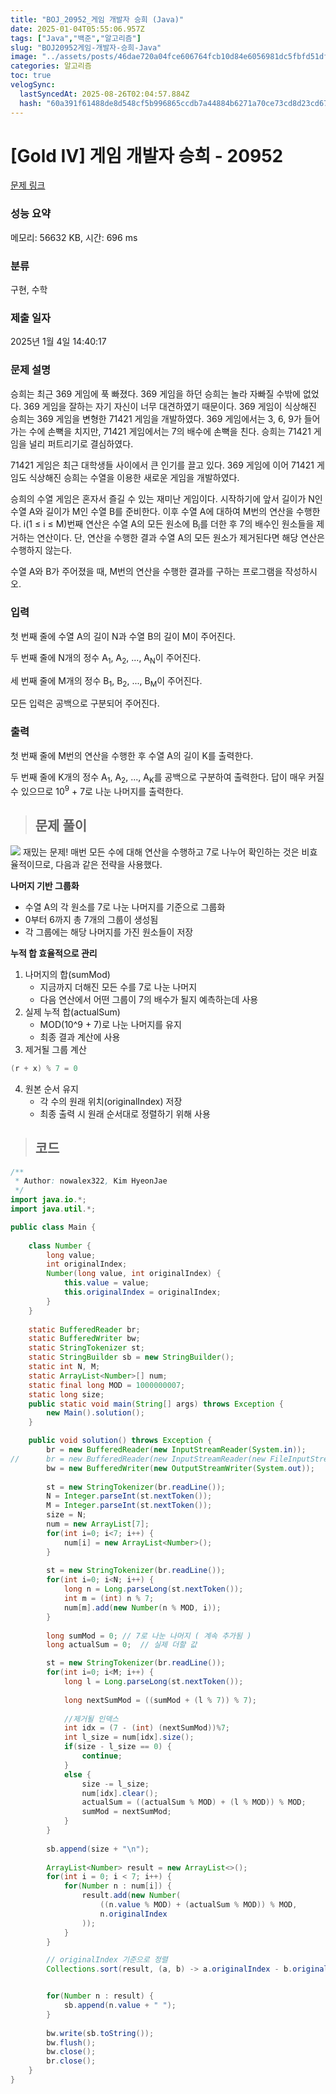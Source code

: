 ```yaml
---
title: "BOJ_20952_게임 개발자 승희 (Java)"
date: 2025-01-04T05:55:06.957Z
tags: ["Java","백준","알고리즘"]
slug: "BOJ20952게임-개발자-승희-Java"
image: "../assets/posts/46dae720a04fce606764fcb10d84e6056981dc5fbfd51df49d5c623e7147bfac.png"
categories: 알고리즘
toc: true
velogSync:
  lastSyncedAt: 2025-08-26T02:04:57.884Z
  hash: "60a391f61488de8d548cf5b996865ccdb7a44884b6271a70ce73cd8d23cd67f0"
---
```


# [Gold IV] 게임 개발자 승희 - 20952 

[문제 링크](https://www.acmicpc.net/problem/20952) 

### 성능 요약

메모리: 56632 KB, 시간: 696 ms

### 분류

구현, 수학

### 제출 일자

2025년 1월 4일 14:40:17

### 문제 설명

<p>승희는 최근 369 게임에 푹 빠졌다. 369 게임을 하던 승희는 놀라 자빠질 수밖에 없었다. 369 게임을 잘하는 자기 자신이 너무 대견하였기 때문이다. 369 게임이 식상해진 승희는 369 게임을 변형한 71421 게임을 개발하였다. 369 게임에서는 3, 6, 9가 들어가는 수에 손뼉을 치지만, 71421 게임에서는 7의 배수에 손뼉을 친다. 승희는 71421 게임을 널리 퍼트리기로 결심하였다.</p>

<p>71421 게임은 최근 대학생들 사이에서 큰 인기를 끌고 있다. 369 게임에 이어 71421 게임도 식상해진 승희는 수열을 이용한 새로운 게임을 개발하였다.</p>

<p>승희의 수열 게임은 혼자서 즐길 수 있는 재미난 게임이다. 시작하기에 앞서 길이가 N인 수열 A와 길이가 M인 수열 B를 준비한다. 이후 수열 A에 대하여 M번의 연산을 수행한다. i(1 ≤ i ≤ M)번째 연산은 수열 A의 모든 원소에 B<sub>i</sub>를 더한 후 7의 배수인 원소들을 제거하는 연산이다. 단, 연산을 수행한 결과 수열 A의 모든 원소가 제거된다면 해당 연산은 수행하지 않는다.</p>

<p>수열 A와 B가 주어졌을 때, M번의 연산을 수행한 결과를 구하는 프로그램을 작성하시오.</p>

### 입력 

 <p>첫 번째 줄에 수열 A의 길이 N과 수열 B의 길이 M이 주어진다.</p>

<p>두 번째 줄에 N개의 정수 A<sub>1</sub>, A<sub>2</sub>, ..., A<sub>N</sub>이 주어진다.</p>

<p>세 번째 줄에 M개의 정수 B<sub>1</sub>, B<sub>2</sub>, ..., B<sub>M</sub>이 주어진다.</p>

<p>모든 입력은 공백으로 구분되어 주어진다.</p>

### 출력 

 <p>첫 번째 줄에 M번의 연산을 수행한 후 수열 A의 길이 K를 출력한다.</p>

<p>두 번째 줄에 K개의 정수 A<sub>1</sub>, A<sub>2</sub>, ..., A<sub>K</sub>를 공백으로 구분하여 출력한다. 답이 매우 커질 수 있으므로 10<sup>9</sup> + 7로 나눈 나머지를 출력한다.</p>



> ## 문제 풀이

![](/assets/posts/46dae720a04fce606764fcb10d84e6056981dc5fbfd51df49d5c623e7147bfac.png)
재밌는 문제!
매번 모든 수에 대해 연산을 수행하고 7로 나누어 확인하는 것은 비효율적이므로, 다음과 같은 전략을 사용했다.

**나머지 기반 그룹화**
- 수열 A의 각 원소를 7로 나눈 나머지를 기준으로 그룹화
- 0부터 6까지 총 7개의 그룹이 생성됨
- 각 그룹에는 해당 나머지를 가진 원소들이 저장

**누적 합 효율적으로 관리**

1. 나머지의 합(sumMod)
   - 지금까지 더해진 모든 수를 7로 나눈 나머지
   - 다음 연산에서 어떤 그룹이 7의 배수가 될지 예측하는데 사용
2. 실제 누적 합(actualSum)
   - MOD(10^9 + 7)로 나눈 나머지를 유지
   - 최종 결과 계산에 사용
3. 제거될 그룹 계산

```java
(r + x) % 7 = 0
```
4. 원본 순서 유지
   - 각 수의 원래 위치(originalIndex) 저장
   - 최종 출력 시 원래 순서대로 정렬하기 위해 사용



> ## 코드

```java
/**
 * Author: nowalex322, Kim HyeonJae
 */
import java.io.*;
import java.util.*;

public class Main {
	
	class Number {
	    long value;
	    int originalIndex;
	    Number(long value, int originalIndex) {
	        this.value = value;
	        this.originalIndex = originalIndex;
	    }
	}
	
	static BufferedReader br;
	static BufferedWriter bw;
	static StringTokenizer st;
	static StringBuilder sb = new StringBuilder();
	static int N, M;
	static ArrayList<Number>[] num;
	static final long MOD = 1000000007;
	static long size;
	public static void main(String[] args) throws Exception {
		new Main().solution();
	}

	public void solution() throws Exception {
		br = new BufferedReader(new InputStreamReader(System.in));
//		br = new BufferedReader(new InputStreamReader(new FileInputStream("input.txt")));
		bw = new BufferedWriter(new OutputStreamWriter(System.out));
		
		st = new StringTokenizer(br.readLine());
		N = Integer.parseInt(st.nextToken());
		M = Integer.parseInt(st.nextToken());
		size = N;
		num = new ArrayList[7];
		for(int i=0; i<7; i++) {
			num[i] = new ArrayList<Number>();
		}
		
		st = new StringTokenizer(br.readLine());
		for(int i=0; i<N; i++) {
			long n = Long.parseLong(st.nextToken());
			int m = (int) n % 7;
		    num[m].add(new Number(n % MOD, i));
		}
		
		long sumMod = 0; // 7로 나눈 나머지 ( 계속 추가됨 )
		long actualSum = 0;  // 실제 더할 값

		st = new StringTokenizer(br.readLine());
		for(int i=0; i<M; i++) {
			long l = Long.parseLong(st.nextToken());
			
			long nextSumMod = ((sumMod + (l % 7)) % 7);
			
			//제거될 인덱스
			int idx = (7 - (int) (nextSumMod))%7;
			int l_size = num[idx].size();
			if(size - l_size == 0) {
				continue;
			}
			else {
				size -= l_size;
				num[idx].clear();
				actualSum = ((actualSum % MOD) + (l % MOD)) % MOD;
		        sumMod = nextSumMod;
			}
		}
		
		sb.append(size + "\n");
		
		ArrayList<Number> result = new ArrayList<>();
		for(int i = 0; i < 7; i++) {
		    for(Number n : num[i]) {
		        result.add(new Number(
		            ((n.value % MOD) + (actualSum % MOD)) % MOD, 
		            n.originalIndex
		        ));
		    }
		}

		// originalIndex 기준으로 정렬
		Collections.sort(result, (a, b) -> a.originalIndex - b.originalIndex);


		for(Number n : result) {
		    sb.append(n.value + " ");
		}
		
		bw.write(sb.toString());
		bw.flush();
		bw.close();
		br.close();
	}
}
```